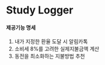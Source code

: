 # **Study Logger**

#### 제공기능 명세
1. 내가 지정한 환율 도달 시 알림카톡
2. 소비세 8%를 고려한 실제지불금액 계산
3. 동전을 최소화하는 지불방법 추천


